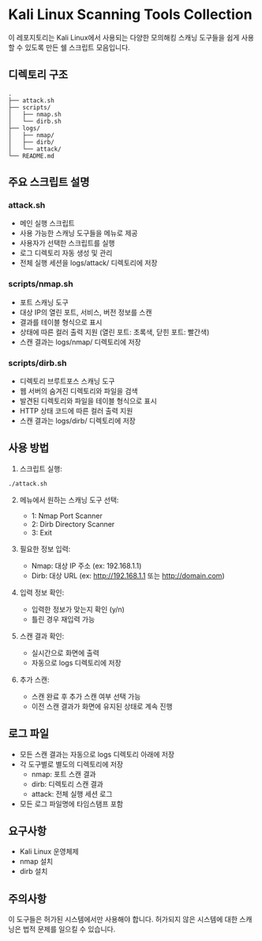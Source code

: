 # Kali Linux Scanning Tools Collection

이 레포지토리는 Kali Linux에서 사용되는 다양한 모의해킹 스캐닝 도구들을 쉽게 사용할 수 있도록 만든 쉘 스크립트 모음입니다.

## 디렉토리 구조

```
.
├── attack.sh
├── scripts/
│   ├── nmap.sh
│   └── dirb.sh
├── logs/
│   ├── nmap/
│   ├── dirb/
│   └── attack/
└── README.md
```

## 주요 스크립트 설명

### attack.sh
- 메인 실행 스크립트
- 사용 가능한 스캐닝 도구들을 메뉴로 제공
- 사용자가 선택한 스크립트를 실행
- 로그 디렉토리 자동 생성 및 관리
- 전체 실행 세션을 logs/attack/ 디렉토리에 저장

### scripts/nmap.sh
- 포트 스캐닝 도구
- 대상 IP의 열린 포트, 서비스, 버전 정보를 스캔
- 결과를 테이블 형식으로 표시
- 상태에 따른 컬러 출력 지원 (열린 포트: 초록색, 닫힌 포트: 빨간색)
- 스캔 결과는 logs/nmap/ 디렉토리에 저장

### scripts/dirb.sh
- 디렉토리 브루트포스 스캐닝 도구
- 웹 서버의 숨겨진 디렉토리와 파일을 검색
- 발견된 디렉토리와 파일을 테이블 형식으로 표시
- HTTP 상태 코드에 따른 컬러 출력 지원
- 스캔 결과는 logs/dirb/ 디렉토리에 저장

## 사용 방법

1. 스크립트 실행:
```bash
./attack.sh
```

2. 메뉴에서 원하는 스캐닝 도구 선택:
   - 1: Nmap Port Scanner
   - 2: Dirb Directory Scanner
   - 3: Exit

3. 필요한 정보 입력:
   - Nmap: 대상 IP 주소 (ex: 192.168.1.1)
   - Dirb: 대상 URL (ex: http://192.168.1.1 또는 http://domain.com)

4. 입력 정보 확인:
   - 입력한 정보가 맞는지 확인 (y/n)
   - 틀린 경우 재입력 가능

5. 스캔 결과 확인:
   - 실시간으로 화면에 출력
   - 자동으로 logs 디렉토리에 저장

6. 추가 스캔:
   - 스캔 완료 후 추가 스캔 여부 선택 가능
   - 이전 스캔 결과가 화면에 유지된 상태로 계속 진행

## 로그 파일
- 모든 스캔 결과는 자동으로 logs 디렉토리 아래에 저장
- 각 도구별로 별도의 디렉토리에 저장
  - nmap: 포트 스캔 결과
  - dirb: 디렉토리 스캔 결과
  - attack: 전체 실행 세션 로그
- 모든 로그 파일명에 타임스탬프 포함

## 요구사항
- Kali Linux 운영체제
- nmap 설치
- dirb 설치

## 주의사항
이 도구들은 허가된 시스템에서만 사용해야 합니다. 허가되지 않은 시스템에 대한 스캐닝은 법적 문제를 일으킬 수 있습니다.
